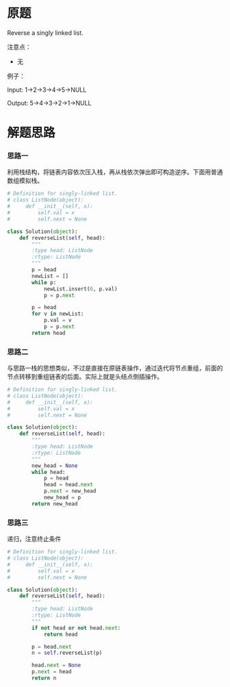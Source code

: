 # 原题
Reverse a singly linked list.

注意点：

  - 无
  
例子：

Input: 1->2->3->4->5->NULL

Output: 5->4->3->2->1->NULL

# 解题思路
### 思路一
利用栈结构，将链表内容依次压入栈，再从栈依次弹出即可构造逆序。下面用普通数组模拟栈。


```python
# Definition for singly-linked list.
# class ListNode(object):
#     def __init__(self, x):
#         self.val = x
#         self.next = None

class Solution(object):
    def reverseList(self, head):
        """
        :type head: ListNode
        :rtype: ListNode
        """
        p = head
        newList = []
        while p:
            newList.insert(0, p.val)
            p = p.next

        p = head
        for v in newList:
            p.val = v
            p = p.next
        return head
```

### 思路二
与思路一栈的思想类似，不过是直接在原链表操作，通过迭代将节点重组，前面的节点转移到重组链表的后面。实际上就是头结点倒插操作。


```python
# Definition for singly-linked list.
# class ListNode(object):
#     def __init__(self, x):
#         self.val = x
#         self.next = None

class Solution(object):
    def reverseList(self, head):
        """
        :type head: ListNode
        :rtype: ListNode
        """
        new_head = None
        while head:
            p = head
            head = head.next
            p.next = new_head
            new_head = p
        return new_head
```

### 思路三
递归，注意终止条件

```python
# Definition for singly-linked list.
# class ListNode(object):
#     def __init__(self, x):
#         self.val = x
#         self.next = None

class Solution(object):
    def reverseList(self, head):
        """
        :type head: ListNode
        :rtype: ListNode
        """
        if not head or not head.next:
            return head

        p = head.next
        n = self.reverseList(p)

        head.next = None
        p.next = head
        return n
```

